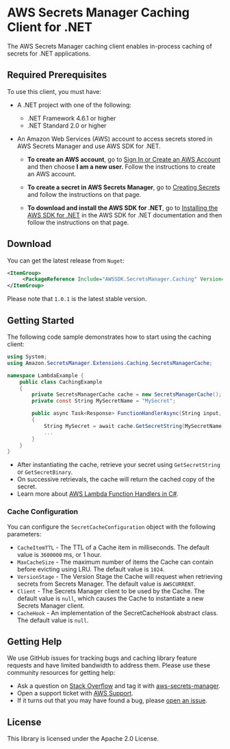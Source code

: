 # AWS Secrets Manager Caching Client for .NET

The AWS Secrets Manager caching client enables in-process caching of secrets for .NET applications.

## Required Prerequisites

To use this client, you must have:

* A .NET project with one of the following:
    * .NET Framework 4.6.1 or higher
    * .NET Standard 2.0 or higher

* An Amazon Web Services (AWS) account to access secrets stored in AWS Secrets Manager and use AWS SDK for .NET.

    * **To create an AWS account**, go to [Sign In or Create an AWS Account](https://portal.aws.amazon.com/gp/aws/developer/registration/index.html) and then choose **I am a new user.** Follow the instructions to create an AWS account.

    * **To create a secret in AWS Secrets Manager**, go to [Creating Secrets](https://docs.aws.amazon.com/secretsmanager/latest/userguide/manage_create-basic-secret.html) and follow the instructions on that page.

    * **To download and install the AWS SDK for .NET**, go to [Installing the AWS SDK for .NET](https://aws.amazon.com/sdk-for-net/) in the AWS SDK for .NET documentation and then follow the instructions on that page.

## Download

You can get the latest release from `Nuget`:

```xml
<ItemGroup>
     <PackageReference Include="AWSSDK.SecretsManager.Caching" Version="1.0.1" />
</ItemGroup>
```
Please note that `1.0.1` is the latest stable version.

## Getting Started

The following code sample demonstrates how to start using the caching client:

```cs
using System;
using Amazon.SecretsManager.Extensions.Caching.SecretsManagerCache;

namespace LambdaExample {
    public class CachingExample 
    {
        private SecretsManagerCache cache = new SecretsManagerCache();
        private const String MySecretName = "MySecret";

        public async Task<Response> FunctionHandlerAsync(String input, ILambdaContext context)
        {
            String MySecret = await cache.GetSecretString(MySecretName);
            ...
        }
    }
}
```

* After instantiating the cache, retrieve your secret using `GetSecretString` or `GetSecretBinary`. 
* On successive retrievals, the cache will return the cached copy of the secret. 
* Learn more about [AWS Lambda Function Handlers in C#](https://docs.aws.amazon.com/lambda/latest/dg/dotnet-programming-model-handler-types.html).

### Cache Configuration

You can configure the `SecretCacheConfiguration` object with the following parameters:
* `CacheItemTTL` - The TTL of a Cache item in milliseconds. The default value is `3600000` ms, or 1 hour.
* `MaxCacheSize` - The maximum number of items the Cache can contain before evicting using LRU. The default value is `1024`.
* `VersionStage` - The Version Stage the Cache will request when retrieving secrets from Secrets Manager. The default value is `AWSCURRENT`.
* `Client` - The Secrets Manager client to be used by the Cache. The default value is `null`, which causes the Cache to instantiate a new Secrets Manager client.
* `CacheHook` - An implementation of the SecretCacheHook abstract class. The default value is `null`.

## Getting Help
We use GitHub issues for tracking bugs and caching library feature requests and have limited bandwidth to address them. Please use these community resources for getting help:
* Ask a question on [Stack Overflow](https://stackoverflow.com/) and tag it with [aws-secrets-manager](https://stackoverflow.com/questions/tagged/aws-secrets-manager).
* Open a support ticket with [AWS Support](https://console.aws.amazon.com/support/home#/).
* If it turns out that you may have found a bug, please [open an issue](https://github.com/aws/aws-secretsmanager-caching-csharp/issues/new). 

## License

This library is licensed under the Apache 2.0 License.
